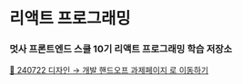 # 리액트 프로그래밍

### 멋사 프론트엔드 스쿨 10기 리액트 프로그래밍 학습 저장소

[🎨 240722 디자인 → 개발 핸드오프 과제페이지 로 이동하기](/02-design-handoff/README.md)
